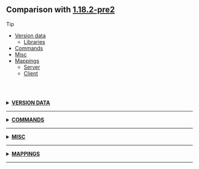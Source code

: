 ## Comparison with [1.18.2-pre2](https://github.com/PixiGeko/Minecraft-generated-data/tree/1.18.2-pre2)

> [!TIP]
> - [Version data](#version-data)
>     - [Libraries](#version-data-libraries)
> - [Commands](#commands)
> - [Misc](#misc)
> - [Mappings](#mappings)
>   - [Server](#server-mappings)
>   - [Client](#client-mappings)

<br/><br/>
<details><summary><b><ins>VERSION DATA</ins></b><a name="version-data"></a></summary>
<br/>
<table><tr><th></th><th align="left">1.18.2-pre2</th><th>1.18.2-pre3</th></tr><tr><td>World version</td><td><pre>2972</pre></td><td><pre>2973</pre></td></tr><tr><td>Protocol version</td><td><pre>1073741895</pre></td><td><pre>1073741896</pre></td></tr></table>
<h3>Libraries<a name="version-data-libraries"></a></h3>
<details>
<summary>
Versions
</summary>
<table><tr><th></th><th align="left">1.18.2-pre2</th><th>1.18.2-pre3</th></tr><tr><td>org.lwjgl:lwjgl-glfw</td><td><pre>3.2.1</pre></td><td><pre>3.2.2</pre></td></tr><tr><td>org.lwjgl:lwjgl-glfw</td><td><pre>3.2.1</pre></td><td><pre>3.2.2</pre></td></tr><tr><td>org.lwjgl:lwjgl-jemalloc</td><td><pre>3.2.1</pre></td><td><pre>3.2.2</pre></td></tr><tr><td>org.lwjgl:lwjgl-jemalloc</td><td><pre>3.2.1</pre></td><td><pre>3.2.2</pre></td></tr><tr><td>org.lwjgl:lwjgl-openal</td><td><pre>3.2.1</pre></td><td><pre>3.2.2</pre></td></tr><tr><td>org.lwjgl:lwjgl-openal</td><td><pre>3.2.1</pre></td><td><pre>3.2.2</pre></td></tr><tr><td>org.lwjgl:lwjgl-opengl</td><td><pre>3.2.1</pre></td><td><pre>3.2.2</pre></td></tr><tr><td>org.lwjgl:lwjgl-opengl</td><td><pre>3.2.1</pre></td><td><pre>3.2.2</pre></td></tr><tr><td>org.lwjgl:lwjgl-stb</td><td><pre>3.2.1</pre></td><td><pre>3.2.2</pre></td></tr><tr><td>org.lwjgl:lwjgl-stb</td><td><pre>3.2.1</pre></td><td><pre>3.2.2</pre></td></tr><tr><td>org.lwjgl:lwjgl-tinyfd</td><td><pre>3.2.1</pre></td><td><pre>3.2.2</pre></td></tr><tr><td>org.lwjgl:lwjgl-tinyfd</td><td><pre>3.2.1</pre></td><td><pre>3.2.2</pre></td></tr><tr><td>org.lwjgl:lwjgl</td><td><pre>3.2.1</pre></td><td><pre>3.2.2</pre></td></tr><tr><td>org.lwjgl:lwjgl</td><td><pre>3.2.1</pre></td><td><pre>3.2.2</pre></td></tr></table>
</details>
</details>
<hr/>
<details><summary><b><ins>COMMANDS</ins></b><a name="commands"></a></summary>
<br/>
<details>
<summary>
attribute
</summary>

```diff
- attribute <target: entity> <attribute: resource_location> base get <scale: double>
- attribute <target: entity> <attribute: resource_location> base set <value: double>
- attribute <target: entity> <attribute: resource_location> get <scale: double>
- attribute <target: entity> <attribute: resource_location> modifier add <uuid: uuid> <name: string> <value: double> add
- attribute <target: entity> <attribute: resource_location> modifier add <uuid: uuid> <name: string> <value: double> multiply
- attribute <target: entity> <attribute: resource_location> modifier add <uuid: uuid> <name: string> <value: double> multiply_base
- attribute <target: entity> <attribute: resource_location> modifier remove <uuid: uuid>
- attribute <target: entity> <attribute: resource_location> modifier value get <uuid: uuid> <scale: double>
+ attribute <target: entity> <attribute: resource> base get <scale: double>
+ attribute <target: entity> <attribute: resource> base set <value: double>
+ attribute <target: entity> <attribute: resource> get <scale: double>
+ attribute <target: entity> <attribute: resource> modifier add <uuid: uuid> <name: string> <value: double> add
+ attribute <target: entity> <attribute: resource> modifier add <uuid: uuid> <name: string> <value: double> multiply
+ attribute <target: entity> <attribute: resource> modifier add <uuid: uuid> <name: string> <value: double> multiply_base
+ attribute <target: entity> <attribute: resource> modifier remove <uuid: uuid>
+ attribute <target: entity> <attribute: resource> modifier value get <uuid: uuid> <scale: double>
```

</details>
<details>
<summary>
placefeature
</summary>

```diff
- placefeature <feature: resource_location> <pos: block_pos>
+ placefeature <feature: resource> <pos: block_pos>
```

</details>
</details>
<hr/>
<details><summary><b><ins>MISC</ins></b><a name="misc"></a></summary>
<br/>
<details>
<summary>
parsers
</summary>

```diff
+ minecraft:resource
```

</details>
</details>
<hr/>
<details><summary><b><ins>MAPPINGS</ins></b><a name="mappings"></a></summary>
<br/>
<h2>Server<a name="server-mappings"></a></h2>
<details>
<summary>
Classes
</summary>

```diff
- XXX.commands.arguments.AngleArgument
+ XXX.commands.arguments.AngleArgument$SingleAngle
- XXX.commands.arguments.ColorArgument
+ XXX.commands.arguments.ComponentArgument
- XXX.commands.arguments.CompoundTagArgument
+ XXX.commands.arguments.DimensionArgument
- XXX.commands.arguments.EntityAnchorArgument
+ XXX.commands.arguments.EntityAnchorArgument$Anchor
- XXX.commands.arguments.EntityArgument
+ XXX.commands.arguments.EntityArgument$Serializer
- XXX.commands.arguments.EntitySummonArgument
+ XXX.commands.arguments.GameProfileArgument
- XXX.commands.arguments.GameProfileArgument$Result
+ XXX.commands.arguments.GameProfileArgument$SelectorResult
- XXX.commands.arguments.ItemEnchantmentArgument
+ XXX.commands.arguments.MessageArgument
- XXX.commands.arguments.MessageArgument$Message
+ XXX.commands.arguments.MessageArgument$Part
- XXX.commands.arguments.MobEffectArgument
+ XXX.commands.arguments.NbtPathArgument
- XXX.commands.arguments.NbtPathArgument$AllElementsNode
+ XXX.commands.arguments.NbtPathArgument$CompoundChildNode
- XXX.commands.arguments.NbtPathArgument$IndexedElementNode
+ XXX.commands.arguments.NbtPathArgument$MatchElementNode
- XXX.commands.arguments.NbtPathArgument$MatchObjectNode
+ XXX.commands.arguments.NbtPathArgument$MatchRootObjectNode
- XXX.commands.arguments.NbtPathArgument$NbtPath
+ XXX.commands.arguments.NbtPathArgument$Node
- XXX.commands.arguments.NbtTagArgument
+ XXX.commands.arguments.ObjectiveArgument
- XXX.commands.arguments.ObjectiveCriteriaArgument
+ XXX.commands.arguments.OperationArgument
- XXX.commands.arguments.OperationArgument$Operation
+ XXX.commands.arguments.OperationArgument$SimpleOperation
- XXX.commands.arguments.ParticleArgument
+ XXX.commands.arguments.RangeArgument
- XXX.commands.arguments.RangeArgument$Floats
+ XXX.commands.arguments.RangeArgument$Ints
- XXX.commands.arguments.ResourceKeyArgument
- XXX.commands.arguments.ResourceLocationArgument
+ XXX.commands.arguments.ResourceLocationArgument$LocatedResource
- XXX.minecraft.commands.SharedSuggestionProvider$ElementSuggestionType
+ XXX.minecraft.commands.SharedSuggestionProvider$TextCoordinates
```

</details>
<details>
<summary>
Changes
</summary>

```
XXX.commands.synchronization.SuggestionProviders +2M -3M | -1P
```
```
XXX.server.commands.PlaceFeatureCommand +2M -1M
```
```
XXX.server.network.TextFilterClient +2M -1M
```
```
XXX.world.item.MapItem +1M -1M
```
```
XXX.level.chunk.ChunkGenerator +2M -3M | +1P -1P
```
```
XXX.level.levelgen.NoiseRouterData +7M -6M
```
```
XXX.level.levelgen.NoiseSettings +3M -6M | -3P
```
```
XXX.levelgen.feature.ConfiguredStructureFeature -1M | -1P
```
```
XXX.structure.placement.ConcentricRingsStructurePlacement +1M -1M
```
```
XXX.structure.placement.StructurePlacement +1P -1P
```

</details>
<details>
<summary>
net.minecraft.commands.synchronization.SuggestionProviders
</summary>

```diff
+ CompletableFuture lambda$static$3(CommandContext,SuggestionsBuilder)
- CompletableFuture lambda$static$4(CommandContext,SuggestionsBuilder)
+ CompletableFuture lambda$static$5(CommandContext,SuggestionsBuilder)
- Message lambda$static$3(EntityType)
+ Message lambda$static$4(EntityType)
```

</details>
<details>
<summary>
net.minecraft.server.commands.PlaceFeatureCommand
</summary>

```diff
- int placeFeature(CommandSourceStack,Holder,BlockPos)
+ int placeFeature(CommandSourceStack,ResourceLocationArgument$LocatedResource,BlockPos)
- String lambda$placeFeature$3(ResourceKey)
```

</details>
<details>
<summary>
net.minecraft.server.network.TextFilterClient
</summary>

```diff
- URL getEndpoint(URI,JsonObject,String,String)
+ void <init>(URI,String,int,String,String,TextFilterClient$IgnoreStrategy,int)
- void <init>(URL,URL,URL,String,int,String,String,TextFilterClient$IgnoreStrategy,int)
```

</details>
<details>
<summary>
net.minecraft.world.item.MapItem
</summary>

```diff
+ boolean isBiomeWatery(boolean[],int,int,int)
- boolean isBiomeWatery(boolean[],int,int)
```

</details>
<details>
<summary>
net.minecraft.world.level.chunk.ChunkGenerator
</summary>

```diff
+ boolean hasFeatureChunkInRange(ResourceKey,int,int,int)
- boolean hasFeatureChunkInRange(ResourceKey,long,int,int,int)
+ long seed()
+ void lambda$createStructures$20(StructureFeatureManager,SectionPos,ChunkAccess,ChunkPos,RegistryAccess,StructureManager,long,Holder)
- void lambda$createStructures$20(StructureFeatureManager,SectionPos,ChunkAccess,long,ChunkPos,RegistryAccess,StructureManager,Holder)
```

</details>
<details>
<summary>
net.minecraft.world.level.levelgen.NoiseRouterData
</summary>

```diff
+ DensityFunction finalDensity(NoiseSettings,boolean,boolean,boolean)
+ DensityFunction noiseGradientDensity(DensityFunction,DensityFunction,DensityFunction)
- DensityFunction noiseGradientDensity(DensityFunction,DensityFunction)
- DensityFunction postProcess(NoiseSettings,DensityFunction)
+ int lambda$noiseRouter$0(OreVeinifier$VeinType)
+ int lambda$noiseRouter$1(OreVeinifier$VeinType)
- int lambda$overworldWithNewCaves$0(OreVeinifier$VeinType)
- int lambda$overworldWithNewCaves$1(OreVeinifier$VeinType)
+ NoiseRouterWithOnlyNoises noiseRouter(NoiseSettings,boolean,boolean)
- NoiseRouterWithOnlyNoises noNewCaves(NoiseSettings)
- NoiseRouterWithOnlyNoises overworld(NoiseSettings,boolean)
+ NoiseRouterWithOnlyNoises overworld(NoiseSettings)
- NoiseRouterWithOnlyNoises overworldWithNewCaves(NoiseSettings,boolean)
```

</details>
<details>
<summary>
net.minecraft.world.level.levelgen.NoiseSettings
</summary>

```diff
+ boolean isAmplified()
+ boolean islandNoiseOverride()
+ boolean largeBiomes()
+ NoiseSettings create(int,int,NoiseSamplingSettings,NoiseSlider,NoiseSlider,int,int,boolean,boolean,boolean,TerrainShaper)
- NoiseSettings create(int,int,NoiseSamplingSettings,NoiseSlider,NoiseSlider,int,int,TerrainShaper)
+ NoiseSettings overworldNoiseSettings(boolean,boolean)
- NoiseSettings overworldNoiseSettings(boolean)
+ void <init>(int,int,NoiseSamplingSettings,NoiseSlider,NoiseSlider,int,int,boolean,boolean,boolean,TerrainShaper)
- void <init>(int,int,NoiseSamplingSettings,NoiseSlider,NoiseSlider,int,int,TerrainShaper)
```

</details>
<details>
<summary>
net.minecraft.world.level.levelgen.feature.ConfiguredStructureFeature
</summary>

```diff
+ ConfiguredStructureFeature lambda$static$1()
```

</details>
<details>
<summary>
net.minecraft.world.level.levelgen.structure.placement.ConcentricRingsStructurePlacement
</summary>

```diff
+ boolean isFeatureChunk(ChunkGenerator,int,int)
- boolean isFeatureChunk(ChunkGenerator,long,int,int)
```

</details>
<h2>Client<a name="client-mappings"></a></h2>
<details>
<summary>
Classes
</summary>

```diff
+ XXX.commands.arguments.AngleArgument
- XXX.commands.arguments.AngleArgument$SingleAngle
+ XXX.commands.arguments.ColorArgument
- XXX.commands.arguments.ComponentArgument
+ XXX.commands.arguments.CompoundTagArgument
- XXX.commands.arguments.DimensionArgument
+ XXX.commands.arguments.EntityAnchorArgument
- XXX.commands.arguments.EntityAnchorArgument$Anchor
+ XXX.commands.arguments.EntityArgument
- XXX.commands.arguments.EntityArgument$Serializer
+ XXX.commands.arguments.EntitySummonArgument
- XXX.commands.arguments.GameProfileArgument
+ XXX.commands.arguments.GameProfileArgument$Result
- XXX.commands.arguments.GameProfileArgument$SelectorResult
+ XXX.commands.arguments.ItemEnchantmentArgument
- XXX.commands.arguments.MessageArgument
+ XXX.commands.arguments.MessageArgument$Message
- XXX.commands.arguments.MessageArgument$Part
+ XXX.commands.arguments.MobEffectArgument
- XXX.commands.arguments.NbtPathArgument
+ XXX.commands.arguments.NbtPathArgument$AllElementsNode
- XXX.commands.arguments.NbtPathArgument$CompoundChildNode
+ XXX.commands.arguments.NbtPathArgument$IndexedElementNode
- XXX.commands.arguments.NbtPathArgument$MatchElementNode
+ XXX.commands.arguments.NbtPathArgument$MatchObjectNode
- XXX.commands.arguments.NbtPathArgument$MatchRootObjectNode
+ XXX.commands.arguments.NbtPathArgument$NbtPath
- XXX.commands.arguments.NbtPathArgument$Node
+ XXX.commands.arguments.NbtTagArgument
- XXX.commands.arguments.ObjectiveArgument
+ XXX.commands.arguments.ObjectiveCriteriaArgument
- XXX.commands.arguments.OperationArgument
+ XXX.commands.arguments.OperationArgument$Operation
- XXX.commands.arguments.OperationArgument$SimpleOperation
+ XXX.commands.arguments.ParticleArgument
- XXX.commands.arguments.RangeArgument
+ XXX.commands.arguments.RangeArgument$Floats
- XXX.commands.arguments.RangeArgument$Ints
- XXX.commands.arguments.ResourceKeyArgument$Serializer
+ XXX.commands.arguments.ResourceLocationArgument
- XXX.minecraft.commands.SharedSuggestionProvider$TextCoordinates
```

</details>
<details>
<summary>
Changes
</summary>

```
XXX.mojang.realmsclient.RealmsMainScreen +1P -1P
```
```
XXX.components.events.GuiEventListener +1P
```
```
XXX.screens.inventory.BookEditScreen -1P
```
```
XXX.client.multiplayer.ClientSuggestionProvider +4M -1M
```
```
XXX.minecraft.commands.CommandSourceStack +3M -1M
```
```
XXX.minecraft.commands.SharedSuggestionProvider +1M | +2P -1P
```
```
XXX.commands.arguments.ResourceOrTagLocationArgument -1M
```
```
XXX.server.commands.PlaceFeatureCommand +2M -1M
```
```
XXX.server.network.TextFilterClient +2M -1M
```
```
XXX.world.item.MapItem +1M -1M
```
```
XXX.level.chunk.ChunkGenerator +2M -3M | +1P -1P
```
```
XXX.level.levelgen.NoiseRouterData +7M -6M
```
```
XXX.level.levelgen.NoiseSettings +3M -6M | -3P
```
```
XXX.levelgen.feature.ConfiguredStructureFeature -1M | -1P
```
```
XXX.structure.placement.ConcentricRingsStructurePlacement +1M -1M
```
```
XXX.structure.placement.StructurePlacement +1P -1P
```

</details>
<details>
<summary>
net.minecraft.client.multiplayer.ClientSuggestionProvider
</summary>

```diff
+ CompletableFuture customSuggestion(CommandContext,SuggestionsBuilder)
- CompletableFuture customSuggestion(CommandContext)
- CompletableFuture lambda$suggestRegistryElements$0(SharedSuggestionProvider$ElementSuggestionType,SuggestionsBuilder,Registry)
- CompletableFuture lambda$suggestRegistryElements$1(CommandContext)
- CompletableFuture suggestRegistryElements(ResourceKey,SharedSuggestionProvider$ElementSuggestionType,SuggestionsBuilder,CommandContext)
```

</details>
<details>
<summary>
net.minecraft.commands.CommandSourceStack
</summary>

```diff
+ CompletableFuture customSuggestion(CommandContext,SuggestionsBuilder)
- CompletableFuture customSuggestion(CommandContext)
- CompletableFuture lambda$suggestRegistryElements$1(SharedSuggestionProvider$ElementSuggestionType,SuggestionsBuilder,Registry)
- CompletableFuture suggestRegistryElements(ResourceKey,SharedSuggestionProvider$ElementSuggestionType,SuggestionsBuilder,CommandContext)
```

</details>
<details>
<summary>
net.minecraft.commands.SharedSuggestionProvider
</summary>

```diff
- void suggestRegistryElements(Registry,SharedSuggestionProvider$ElementSuggestionType,SuggestionsBuilder)
```

</details>
<details>
<summary>
net.minecraft.commands.arguments.ResourceOrTagLocationArgument
</summary>

```diff
+ void lambda$listSuggestions$3(SuggestionsBuilder,Registry)
```

</details>
<details>
<summary>
net.minecraft.server.commands.PlaceFeatureCommand
</summary>

```diff
- int placeFeature(CommandSourceStack,Holder,BlockPos)
+ int placeFeature(CommandSourceStack,ResourceLocationArgument$LocatedResource,BlockPos)
- String lambda$placeFeature$3(ResourceKey)
```

</details>
<details>
<summary>
net.minecraft.server.network.TextFilterClient
</summary>

```diff
- URL getEndpoint(URI,JsonObject,String,String)
+ void <init>(URI,String,int,String,String,TextFilterClient$IgnoreStrategy,int)
- void <init>(URL,URL,URL,String,int,String,String,TextFilterClient$IgnoreStrategy,int)
```

</details>
<details>
<summary>
net.minecraft.world.item.MapItem
</summary>

```diff
+ boolean isBiomeWatery(boolean[],int,int,int)
- boolean isBiomeWatery(boolean[],int,int)
```

</details>
<details>
<summary>
net.minecraft.world.level.chunk.ChunkGenerator
</summary>

```diff
+ boolean hasFeatureChunkInRange(ResourceKey,int,int,int)
- boolean hasFeatureChunkInRange(ResourceKey,long,int,int,int)
+ long seed()
+ void lambda$createStructures$20(StructureFeatureManager,SectionPos,ChunkAccess,ChunkPos,RegistryAccess,StructureManager,long,Holder)
- void lambda$createStructures$20(StructureFeatureManager,SectionPos,ChunkAccess,long,ChunkPos,RegistryAccess,StructureManager,Holder)
```

</details>
<details>
<summary>
net.minecraft.world.level.levelgen.NoiseRouterData
</summary>

```diff
+ DensityFunction finalDensity(NoiseSettings,boolean,boolean,boolean)
+ DensityFunction noiseGradientDensity(DensityFunction,DensityFunction,DensityFunction)
- DensityFunction noiseGradientDensity(DensityFunction,DensityFunction)
- DensityFunction postProcess(NoiseSettings,DensityFunction)
+ int lambda$noiseRouter$0(OreVeinifier$VeinType)
+ int lambda$noiseRouter$1(OreVeinifier$VeinType)
- int lambda$overworldWithNewCaves$0(OreVeinifier$VeinType)
- int lambda$overworldWithNewCaves$1(OreVeinifier$VeinType)
+ NoiseRouterWithOnlyNoises noiseRouter(NoiseSettings,boolean,boolean)
- NoiseRouterWithOnlyNoises noNewCaves(NoiseSettings)
- NoiseRouterWithOnlyNoises overworld(NoiseSettings,boolean)
+ NoiseRouterWithOnlyNoises overworld(NoiseSettings)
- NoiseRouterWithOnlyNoises overworldWithNewCaves(NoiseSettings,boolean)
```

</details>
<details>
<summary>
net.minecraft.world.level.levelgen.NoiseSettings
</summary>

```diff
+ boolean isAmplified()
+ boolean islandNoiseOverride()
+ boolean largeBiomes()
+ NoiseSettings create(int,int,NoiseSamplingSettings,NoiseSlider,NoiseSlider,int,int,boolean,boolean,boolean,TerrainShaper)
- NoiseSettings create(int,int,NoiseSamplingSettings,NoiseSlider,NoiseSlider,int,int,TerrainShaper)
+ NoiseSettings overworldNoiseSettings(boolean,boolean)
- NoiseSettings overworldNoiseSettings(boolean)
+ void <init>(int,int,NoiseSamplingSettings,NoiseSlider,NoiseSlider,int,int,boolean,boolean,boolean,TerrainShaper)
- void <init>(int,int,NoiseSamplingSettings,NoiseSlider,NoiseSlider,int,int,TerrainShaper)
```

</details>
<details>
<summary>
net.minecraft.world.level.levelgen.feature.ConfiguredStructureFeature
</summary>

```diff
+ ConfiguredStructureFeature lambda$static$1()
```

</details>
<details>
<summary>
net.minecraft.world.level.levelgen.structure.placement.ConcentricRingsStructurePlacement
</summary>

```diff
+ boolean isFeatureChunk(ChunkGenerator,int,int)
- boolean isFeatureChunk(ChunkGenerator,long,int,int)
```

</details>
</details>
<hr/>
